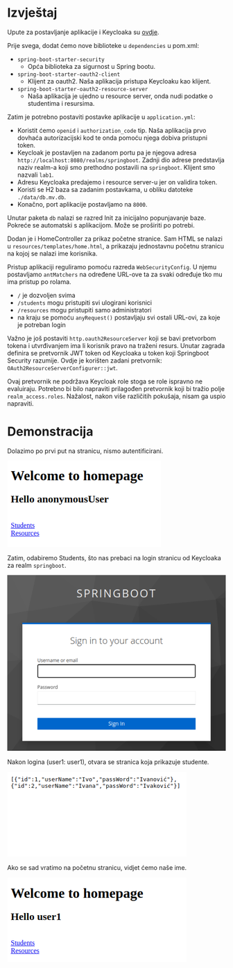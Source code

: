 # Izvještaj

Upute za postavljanje aplikacije i Keycloaka su [ovdje](README.md).

Prije svega, dodat ćemo nove biblioteke u `dependencies` u pom.xml:
- `spring-boot-starter-security`
  - Opća biblioteka za sigurnost u Spring bootu.
- `spring-boot-starter-oauth2-client`
  - Klijent za oauth2. Naša aplikacija pristupa Keycloaku kao klijent.
- `spring-boot-starter-oauth2-resource-server`
  - Naša aplikacija je ujedno u resource server, onda nudi podatke o studentima i resursima.

Zatim je potrebno postaviti postavke aplikacije u `application.yml`:
- Koristit ćemo `openid` i `authorization_code` tip.
Naša aplikacija prvo dovhaća autorizacijski kod te onda pomoću njega dobiva pristupni token.
- Keycloak je postavljen na zadanom portu pa je njegova adresa `http://localhost:8080/realms/springboot`.
Zadnji dio adrese predstavlja naziv realm-a koji smo prethodno postavili na `springboot`.
Klijent smo nazvali `lab1`.
- Adresu Keycloaka predajemo i resource server-u jer on validira token.
- Koristi se H2 baza sa zadanim postavkama, u obliku datoteke `./data/db.mv.db`.
- Konačno, port aplikacije postavljamo na `8000`.

Unutar paketa `db` nalazi se razred Init za inicijalno popunjavanje baze.
Pokreće se automatski s aplikacijom.
Može se proširiti po potrebi.

Dodan je i HomeController za prikaz početne stranice.
Sam HTML se nalazi u `resources/templates/home.html`, a prikazaju jednostavnu početnu stranicu na kojoj se nalazi ime korisnika.

Pristup aplikaciji reguliramo pomoću razreda `WebSecurityConfig`.
U njemu postavljamo `antMatchers` na određene URL-ove ta za svaki određuje tko mu ima pristup po rolama.
- `/` je dozvoljen svima
- `/students` mogu pristupiti svi ulogirani korisnici
- `/resources` mogu pristupiti samo administratori
- na kraju se pomoću `anyRequest()` postavljaju svi ostali URL-ovi, za koje je potreban login

Važno je još postaviti `http.oauth2ResourceServer` koji se bavi pretvorbom tokena i utvrđivanjem ima li korisnik pravo na traženi resurs.
Unutar zagrada definira se pretvornik JWT token od Keycloaka u token koji Springboot Security razumije.
Ovdje je korišten zadani pretvornik: `OAuth2ResourceServerConfigurer::jwt`.

Ovaj pretvornik ne podržava Keycloak role stoga se role ispravno ne evaluiraju.
Potrebno bi bilo napraviti prilagođen pretvornik koji bi tražio polje `realm_access.roles`.
Nažalost, nakon više različitih pokušaja, nisam ga uspio napraviti.

# Demonstracija

Dolazimo po prvi put na stranicu, nismo autentificirani.

![Screenshot1](screenshots/Screenshot1.png)

Zatim, odabiremo Students, što nas prebaci na login stranicu od Keycloaka za realm `springboot`.

![Screenshot2](screenshots/Screenshot2.png)

Nakon logina (user1: user1), otvara se stranica koja prikazuje studente.

![Screenshot3](screenshots/Screenshot3.png)

Ako se sad vratimo na početnu stranicu, vidjet ćemo naše ime.

![Screenshot4](screenshots/Screenshot4.png)
